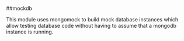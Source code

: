 ##mockdb

This module uses mongomock to build mock database instances which allow testing database code without
having to assume that a mongodb instance is running. 
